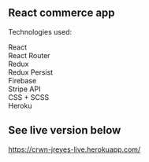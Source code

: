 ## React commerce app 

Technologies used: 

React  
React Router  
Redux  
Redux Persist  
Firebase  
Stripe API  
CSS + SCSS   
Heroku  

 
## See live version below
https://crwn-jreyes-live.herokuapp.com/

